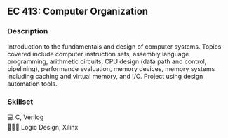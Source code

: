 ## EC 413: Computer Organization

### Description
Introduction to the fundamentals and design of computer systems. Topics covered include computer instruction sets, assembly language programming, arithmetic circuits, CPU design (data path and control, pipelining), performance evaluation, memory devices, memory systems including caching and virtual memory, and I/O. Project using design automation tools.

### Skillset
💻 C, Verilog <br>
👨🏽‍💻 Logic Design, Xilinx
